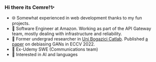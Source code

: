 ### Hi there its Cemre!✨

- 🌐 Somewhat experienced in web development thanks to my fun projects. 
- 🌱 Software Engineer at Amazon. Working as part of the API Gateway team, mostly dealing with infrastructure and reliability.
- 🔭 Former undergrad researcher in [Uni Bogazici Catlab](https://catlab-team.github.io/). Published [a paper](https://arxiv.org/abs/2202.06240) on debiasing GANs in ECCV 2022.
- 🔮 Ex-Udemy SWE (Communications team)
- 🍪 Interested in AI and languages

<!--
**cemreefe/cemreefe** is a ✨ _special_ ✨ repository because its `README.md` (this file) appears on your GitHub profile.
### Hi there 👋
Here are some ideas to get you started:

- 🔭 I’m currently working on ...
- 🌱 I’m currently learning ...
- 👯 I’m looking to collaborate on ...
- 🤔 I’m looking for help with ...
- 💬 Ask me about ...
- 📫 How to reach me: ...
- 😄 Pronouns: ...
- ⚡ Fun fact: ...
-->
